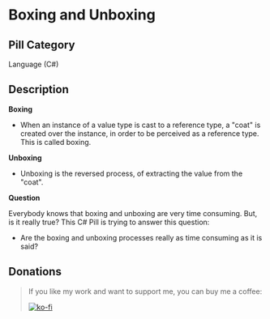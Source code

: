 # Boxing and Unboxing

## Pill Category

Language (C#)

## Description

**Boxing**

- When an instance of a value type is cast to a reference type, a "coat" is created over the instance, in order to be perceived as a reference type. This is called boxing.

**Unboxing**

- Unboxing is the reversed process, of extracting the value from the "coat".

**Question**

Everybody knows that boxing and unboxing are very time consuming. But, is it really true? This C# Pill is trying to answer this question:

- Are the boxing and unboxing processes really as time consuming as it is said?

## Donations

> If you like my work and want to support me, you can buy me a coffee:
>
> [![ko-fi](https://www.ko-fi.com/img/githubbutton_sm.svg)](https://ko-fi.com/Y8Y62EZ8H)

